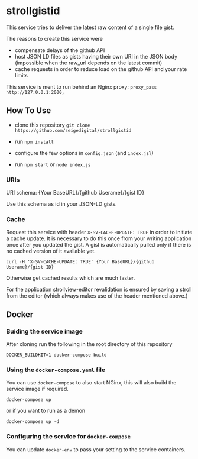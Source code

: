 # strollgistid

This service tries to deliver the latest raw content of a single file gist.

The reasons to create this service were
* compensate delays of the github API
* host JSON LD files as gists having their own URI in the JSON body (impossible when the raw_url depends on the latest commit)
* cache requests in order to reduce load on the github API and your rate limits

This service is ment to run behind an Nginx proxy: ```proxy_pass http://127.0.0.1:2000;```

## How To Use

* clone this repository ```git clone https://github.com/seigedigital/strollgistid```

* run ```npm install```

* configure the few options in ```config.json``` (and ```index.js```?)

* run ```npm start``` or ```node index.js```

### URIs

URI schema: {Your BaseURL}/{github Userame}/{gist ID}

Use this schema as id in your JSON-LD gists.

### Cache

Request this service with header ```X-SV-CACHE-UPDATE: TRUE``` in order to initiate a cache update. It is necessary to do this once from your writing application once after you updated the gist. A gist is automatically pulled only if there is no cached version of it available yet.

```
curl -H 'X-SV-CACHE-UPDATE: TRUE' {Your BaseURL}/{github Userame}/{gist ID}
```

Otherwise get cached results which are much faster.

For the application strollview-editor revalidation is ensured by saving a stroll from the editor (which always makes use of the header mentioned above.)

## Docker

### Buiding the service image

After cloning run the following in the root directory of this repository

```
DOCKER_BUILDKIT=1 docker-compose build
```

### Using the `docker-compose.yaml` file

You can use `docker-compose` to also start NGinx, this will also build the service image if required.

```
docker-compose up
```

or if you want to run as a demon

```
docker-compose up -d
```

### Configuring the service for `docker-compose`

You can update `docker-env` to pass your setting to the service containers.
